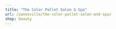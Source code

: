 ```yaml
---
title: "The Color Pallet Salon & Spa"
url: /zanesville/the-color-pallet-salon-and-spa/
shop: beauty
---
```

